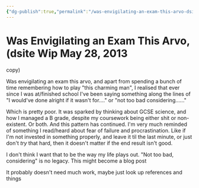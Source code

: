 ```yaml
---
{"dg-publish":true,"permalink":"/was-envigilating-an-exam-this-arvo-dsite-wip-may-28-2013/","title":"Was Envigilating an Exam This Arvo, (dsite Wip May 28, 2013","noteIcon":""}
---
```



# Was Envigilating an Exam This Arvo, (dsite Wip May 28, 2013

copy)

Was envigilating an exam this arvo, and apart from spending a bunch of time remembering how to play "this charming man", I realised that ever since I was at/finished school I've been saying something along the lines of "I would've done alright if it wasn't for...." or "not too bad considering......"

Which is pretty poor. It was sparked by thinking about GCSE science, and how I managed a B grade, despite my coursework being either shit or non-existent. Or both. And this pattern has continued. I'm very much reminded of something I read/heard about fear of failure and procrastination. Like if I'm not invested in something properly, and leave it til the last minute, or just don't *try* that hard, then it doesn't matter if the end result isn't good.

I don't think I want that to be the way my life plays out. "Not too bad, considering" is no legacy. This might become a blog post

It probably doesn't need much work, maybe just look up references and things
